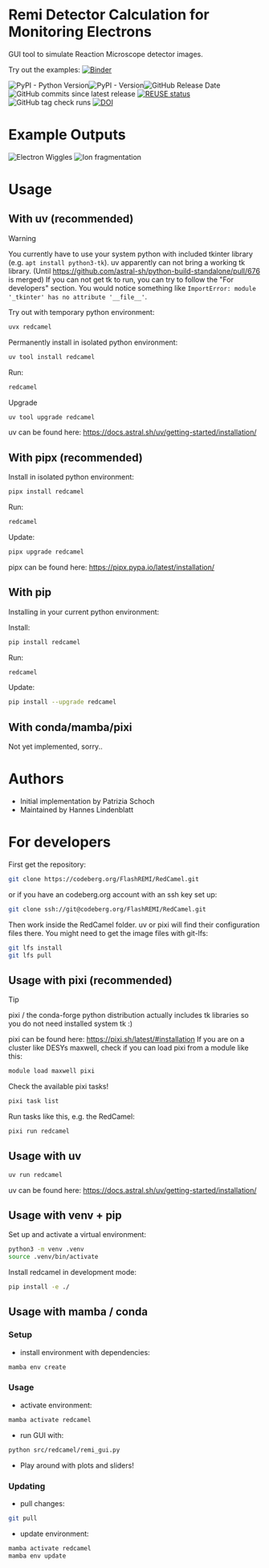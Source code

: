 <!--
SPDX-FileCopyrightText: 2025 Patrizia Schoch
SPDX-FileContributor: Hannes Lindenblatt

SPDX-License-Identifier: GPL-3.0-or-later
-->

# Remi Detector Calculation for Monitoring Electrons

GUI tool to simulate Reaction Microscope detector images.

Try out the examples: [![Binder](https://mybinder.org/badge_logo.svg)](https://mybinder.org/v2/gh/HLinde/RedCamel/v0.1.6)

![PyPI - Python Version](https://img.shields.io/pypi/pyversions/redcamel)![PyPI - Version](https://img.shields.io/pypi/v/redcamel)![GitHub Release Date](https://img.shields.io/github/release-date/HLinde/RedCamel)![GitHub commits since latest release](https://img.shields.io/github/commits-since/HLinde/RedCamel/latest)
[![REUSE status](https://api.reuse.software/badge/github.com/HLinde/RedCamel)](https://api.reuse.software/info/github.com/HLinde/RedCamel)
![GitHub tag check runs](https://img.shields.io/github/check-runs/HLinde/RedCamel/main)
[![DOI](https://zenodo.org/badge/DOI/10.5281/zenodo.16911941.svg)](https://doi.org/10.5281/zenodo.16911941)

# Example Outputs

![Electron Wiggles](https://codeberg.org/FlashREMI/RedCamel/media/tag/v0.1.6/Electrons.png)
![Ion fragmentation](https://codeberg.org/FlashREMI/RedCamel/media/tag/v0.1.6/Ions.png)

# Usage

## With uv (recommended)

> [!WARNING]
> You currently have to use your system python with included tkinter
> library (e.g. `apt install python3-tk`). uv apparently can not bring a working
> tk library. (Until
> https://github.com/astral-sh/python-build-standalone/pull/676 is merged) If
> you can not get tk to run, you can try to follow the "For developers" section.
> You would notice something like
> `ImportError: module '_tkinter' has no attribute '__file__'`.

Try out with temporary python environment:

```bash
uvx redcamel
```

Permanently install in isolated python environment:

```bash
uv tool install redcamel
```

Run:

```bash
redcamel
```

Upgrade

```bash
uv tool upgrade redcamel
```

uv can be found here: https://docs.astral.sh/uv/getting-started/installation/

## With pipx (recommended)

Install in isolated python environment:

```bash
pipx install redcamel
```

Run:

```bash
redcamel
```

Update:

```bash
pipx upgrade redcamel
```

pipx can be found here: https://pipx.pypa.io/latest/installation/

## With pip

Installing in your current python environment:

Install:

```bash
pip install redcamel
```

Run:

```bash
redcamel
```

Update:

```bash
pip install --upgrade redcamel
```

## With conda/mamba/pixi

Not yet implemented, sorry..

# Authors

- Initial implementation by Patrizia Schoch
- Maintained by Hannes Lindenblatt

# For developers

First get the repository:

```bash
git clone https://codeberg.org/FlashREMI/RedCamel.git
```

or if you have an codeberg.org account with an ssh key set up:

```bash
git clone ssh://git@codeberg.org/FlashREMI/RedCamel.git
```

Then work inside the RedCamel folder. uv or pixi will find their configuration files there.
You might need to get the image files with git-lfs:

```bash
git lfs install
git lfs pull
```

## Usage with pixi (recommended)

> [!TIP]
> pixi / the conda-forge python distribution actually includes tk
> libraries so you do not need installed system tk :)

pixi can be found here: https://pixi.sh/latest/#installation
If you are on a cluster like DESYs maxwell, check if you can load pixi from a module like this:

```bash
module load maxwell pixi
```

Check the available pixi tasks!

```bash
pixi task list
```

Run tasks like this, e.g. the RedCamel:

```bash
pixi run redcamel
```

## Usage with uv

```bash
uv run redcamel
```

uv can be found here: https://docs.astral.sh/uv/getting-started/installation/

## Usage with venv + pip

Set up and activate a virtual environment:

```bash
python3 -m venv .venv
source .venv/bin/activate
```

Install redcamel in development mode:

```bash
pip install -e ./
```

## Usage with mamba / conda

### Setup

- install environment with dependencies:

```bash
mamba env create
```

### Usage

- activate environment:

```bash
mamba activate redcamel
```

- run GUI with:

```bash
python src/redcamel/remi_gui.py
```

- Play around with plots and sliders!

### Updating

- pull changes:

```bash
git pull
```

- update environment:

```bash
mamba activate redcamel
mamba env update
```
